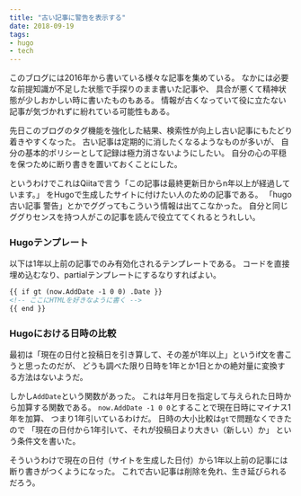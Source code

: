 ```yaml
---
title: "古い記事に警告を表示する"
date: 2018-09-19
tags:
- hugo
- tech
---
```


このブログには2016年から書いている様々な記事を集めている。
なかには必要な前提知識が不足した状態で手探りのまま書いた記事や、
具合が悪くて精神状態が少しおかしい時に書いたものもある。
情報が古くなっていて役に立たない記事が気づかれずに紛れている可能性もある。

先日このブログのタグ機能を強化した結果、検索性が向上し古い記事にもたどり着きやすくなった。
古い記事は定期的に消したくなるようなものが多いが、
自分の基本的ポリシーとして記録は極力消さないようにしたい。
自分の心の平穏を保つために断り書きを置いておくことにした。

というわけでこれはQiitaで言う「この記事は最終更新日からn年以上が経過しています。」
をHugoで生成したサイトに付けたい人のための記事である。
「hugo 古い記事 警告」とかでググってもこういう情報は出てこなかった。
自分と同じググりセンスを持つ人がこの記事を読んで役立ててくれるとうれしい。

### Hugoテンプレート

以下は1年以上前の記事でのみ有効化されるテンプレートである。
コードを直接埋め込むなり、partialテンプレートにするなりすればよい。

```html
{{ if gt (now.AddDate -1 0 0) .Date }}
<!-- ここにHTMLを好きなように書く -->
{{ end }}
```

### Hugoにおける日時の比較

最初は「現在の日付と投稿日を引き算して、その差が1年以上」というif文を書こうと思ったのだが、
どうも調べた限り日時を1年とか1日とかの絶対量に変換する方法はないようだ。

しかし`AddDate`という関数があった。
これは年月日を指定して与えられた日時から加算する関数である。
`now.AddDate -1 0 0`とすることで現在日時にマイナス1年を加算、
つまり1年引いているわけだ。
日時の大小比較は`gt`で問題なくできたので
「現在の日付から1年引いて、それが投稿日より大きい（新しい）か」
という条件文を書いた。

そういうわけで現在の日付（サイトを生成した日付）から1年以上前の記事には断り書きがつくようになった。
これで古い記事は削除を免れ、生き延びられるだろう。